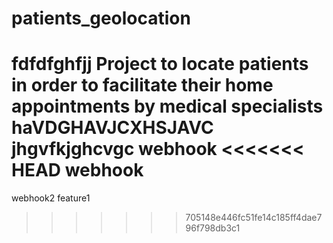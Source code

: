# patients_geolocation
fdfdfghfjj
Project to locate patients in order to facilitate their home appointments by medical specialists
haVDGHAVJCXHSJAVC
jhgvfkjghcvgc
webhook
<<<<<<< HEAD
webhook
=======
webhook2
feature1
>>>>>>> 705148e446fc51fe14c185ff4dae796f798db3c1
